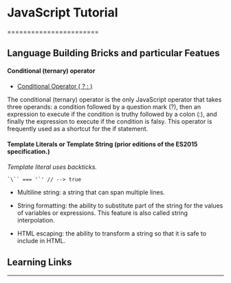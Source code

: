 # JavaScript Tutorial
=======================


Language Building Bricks and particular Featues
-----------------------------------------------

#### Conditional (ternary) operator


- [Conditional Operator ( ? : )](https://tc39.es/ecma262/#sec-conditional-operator)

The conditional (ternary) operator is the only JavaScript operator that takes three operands: a condition followed by a question mark (?), then an expression to execute if the condition is truthy followed by a colon (:), and finally the expression to execute if the condition is falsy. This operator is frequently used as a shortcut for the if statement.


#### Template Literals or Template String (prior editions of the ES2015 specification.)

*Template literal uses backticks.*

```
`\`` === '`' // --> true
```

* Multiline string: a string that can span multiple lines.

* String formatting: the ability to substitute part of the string for the values of variables or expressions. This feature is also called string interpolation.

* HTML escaping: the ability to transform a string so that it is safe to include in HTML.


Learning Links
---------------

-----------------------------------------------------------------------------------------------------